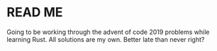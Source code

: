 # READ ME

Going to be working through the advent of code 2019 problems while learning Rust. All solutions are my own. Better late than never right?

